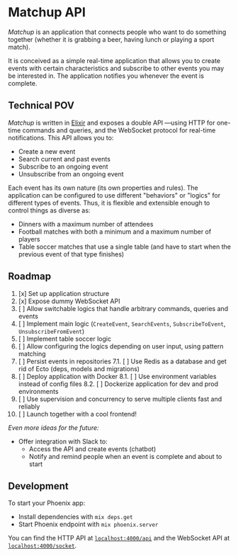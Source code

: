 # Matchup API

_Matchup_ is an application that connects people who want to do something together (whether it is grabbing a beer, having lunch or playing a sport match).

It is conceived as a simple real-time application that allows you to create events with certain characteristics and subscribe to other events you may be interested in. The application notifies you whenever the event is complete.


## Technical POV

_Matchup_ is written in [Elixir](http://elixir-lang.org/) and exposes a double API —using HTTP for one-time commands and queries, and the WebSocket protocol for real-time notifications. This API allows you to:

* Create a new event
* Search current and past events
* Subscribe to an ongoing event
* Unsubscribe from an ongoing event

Each event has its own nature (its own properties and rules). The application can be configured to use different "behaviors" or "logics" for different types of events. Thus, it is flexible and extensible enough to control things as diverse as:

* Dinners with a maximum number of attendees
* Football matches with both a minimum and a maximum number of players
* Table soccer matches that use a single table (and have to start when the previous event of that type finishes)



## Roadmap

1. [x] Set up application structure
2. [x] Expose dummy WebSocket API
3. [ ] Allow switchable logics that handle arbitrary commands, queries and events
4. [ ] Implement main logic (`CreateEvent`, `SearchEvents`, `SubscribeToEvent`, `UnsubscribeFromEvent`)
5. [ ] Implement table soccer logic
6. [ ] Allow configuring the logics depending on user input, using pattern matching
7. [ ] Persist events in repositories
    7.1. [ ] Use Redis as a database and get rid of Ecto (deps, models and migrations)
8. [ ] Deploy application with Docker
    8.1. [ ] Use environment variables instead of config files
    8.2. [ ] Dockerize application for dev and prod environments
9. [ ] Use supervision and concurrency to serve multiple clients fast and reliably
10. [ ] Launch together with a cool frontend!


*Even more ideas for the future:*

* Offer integration with Slack to:
	* Access the API and create events (chatbot)
	* Notify and remind people when an event is complete and about to start



## Development

To start your Phoenix app:

  * Install dependencies with `mix deps.get`
  * Start Phoenix endpoint with `mix phoenix.server`

You can find the HTTP API at [`localhost:4000/api`](http://localhost:4000/api) and the WebSocket API at [`localhost:4000/socket`](http://localhost:4000/socket).